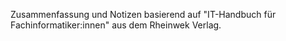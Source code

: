 Zusammenfassung und Notizen basierend auf "IT-Handbuch für Fachinformatiker:innen" aus dem Rheinwek Verlag.